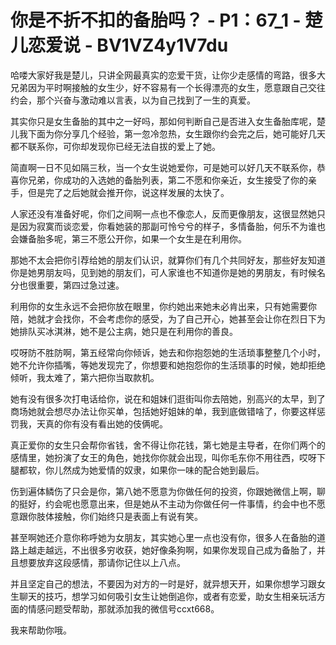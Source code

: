 # 你是不折不扣的备胎吗？ - P1：67_1 - 楚儿恋爱说 - BV1VZ4y1V7du

哈喽大家好我是楚儿，只讲全网最真实的恋爱干货，让你少走感情的弯路，很多大兄弟因为平时啊接触的女生少，好不容易有一个长得漂亮的女生，愿意跟自己交往约会，那个兴奋与激动难以言表，以为自己找到了一生的真爱。

其实你只是女生备胎的其中之一好吗，那如何判断自己是否进入女生备胎库呢，楚儿我下面为你分享几个经验，第一忽冷忽热，女生跟你约会完之后，她可能好几天都不联系你，可你却发现你已经无法自拔的爱上了她。

简直啊一日不见如隔三秋，当一个女生说她爱你，可是她可以好几天不联系你，恭喜你兄弟，你成功的入选她的备胎列表，第二不愿和你亲近，女生接受了你的亲手，但是完了之后她就会推开你，说这样发展的太快了。

人家还没有准备好呢，你们之间啊一点也不像恋人，反而更像朋友，这很显然她只是因为寂寞而谈恋爱，你看她装的那副可怜兮兮的样子，多情备胎，何乐不为谁也会嫌备胎多呢，第三不愿公开你，如果一个女生是在利用你。

那她不太会把你引荐给她的朋友们认识，就算你们有几个共同好友，那些好友知道你是她男朋友吗，见到她的朋友们，可人家谁也不知道你是她的男朋友，有时候名分也很重要，第四过急过速。

利用你的女生永远不会把你放在眼里，你约她出来她未必肯出来，只有她需要你陪，她就才会找你，不会考虑你的感受，为了自己开心，她甚至会让你在烈日下为她排队买冰淇淋，她不是公主病，她只是在利用你的善良。

哎呀防不胜防啊，第五经常向你倾诉，她去和你抱怨她的生活琐事整整几个小时，她不允许你插嘴，等她发现完了，你想要和她抱怨你的生活琐事的时候，她却拒绝倾听，我太难了，第六把你当取款机。

她有没有很多次打电话给你，说在和姐妹们逛街叫你去陪她，别高兴的太早，到了商场她就会想尽办法让你买单，包括她好姐妹的单，我到底做错啥了，你要这样惩罚我，天真的你有没有看出她的伎俩呢。

真正爱你的女生只会帮你省钱，舍不得让你花钱，第七她是主导者，在你们两个的感情里，她扮演了女王的角色，她找你你就会出现，叫你毛东你不用往西，哎呀下腿都软，你儿然成为她爱情的奴隶，如果你一味的配合她到最后。

伤到遍体鳞伤了只会是你，第八她不愿意为你做任何的投资，你跟她微信上啊，聊的挺好，约会呢也愿意出来，但是她从不主动为你做任何一件事情，约会中也不愿意跟你肢体接触，你们始终只是表面上有说有笑。

甚至啊她还介意你称呼她为女朋友，其实她心里一点也没有你，很多人在备胎的道路上越走越远，不出很多穷收获，她好像条狗啊，如果你发现自己成为备胎了，并且想要放弃这段感情，那请你记住以上八点。

并且坚定自己的想法，不要因为对方的一时是好，就异想天开，如果你想学习跟女生聊天的技巧，想学习如何吸引女生让她倒追你，或者有恋爱，助女生相亲玩活方面的情感问题受帮助，那就添加我的微信号ccxt668。

我来帮助你哦。